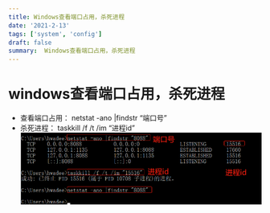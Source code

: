 ```yaml
---
title: Windows查看端口占用，杀死进程
date: '2021-2-13'
tags: ['system', 'config']
draft: false
summary:  Windows查看端口占用，杀死进程
---
```

# windows查看端口占用，杀死进程

* 查看端口占用：
  netstat -ano |findstr “端口号”
* 杀死进程：
  taskkill /f /t /im “进程id”
  ![image-20210922102902362](https://raw.githubusercontent.com/selfmakeit/resource/main/image-20210922102902362.png)
